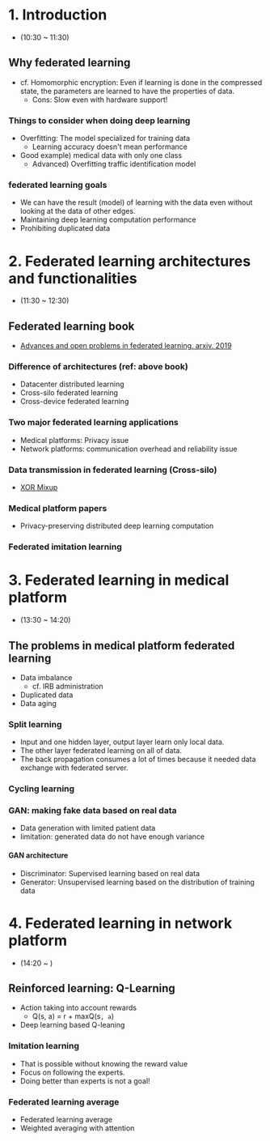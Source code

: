 # 1. Introduction
- (10:30 ~ 11:30)

## Why federated learning
- cf. Homomorphic encryption: Even if learning is done in the compressed state, the parameters are learned to have the properties of data.
  - Cons: Slow even with hardware support!

### Things to consider when doing deep learning
- Overfitting: The model specialized for training data
  - Learning accuracy doesn't mean performance
- Good example) medical data with only one class
  - Advanced) Overfitting traffic identification model

### federated learning goals
- We can have the result (model) of learning with the data even without looking at the data of other edges.
- Maintaining deep learning computation performance
- Prohibiting duplicated data


# 2. Federated learning architectures and functionalities
- (11:30 ~ 12:30)

## Federated learning book
- [Advances and open problems in federated learning. arxiv. 2019](https://arxiv.org/abs/1912.04977)

### Difference of architectures (ref: above book)
- Datacenter distributed learning
- Cross-silo federated learning
- Cross-device federated learning

### Two major federated learning applications
- Medical platforms: Privacy issue
- Network platforms: communication overhead and reliability issue

### Data transmission in federated learning (Cross-silo)
- [XOR Mixup](https://arxiv.org/abs/2006.05148)

### Medical platform papers
- Privacy-preserving distributed deep learning computation

### Federated imitation learning


# 3. Federated learning in medical platform
- (13:30 ~ 14:20)

## The problems in medical platform federated learning
- Data imbalance
  - cf. IRB administration
- Duplicated data
- Data aging

### Split learning
- Input and one hidden layer, output layer learn only local data.
- The other layer federated learning on all of data.
- The back propagation consumes a lot of times because it needed data exchange with federated server.

### Cycling learning

### GAN: making fake data based on real data
- Data generation with limited patient data
- limitation: generated data do not have enough variance

#### GAN architecture
- Discriminator: Supervised learning based on real data
- Generator: Unsupervised learning based on the distribution of training data


# 4. Federated learning in network platform
- (14:20 ~ )

## Reinforced learning: Q-Learning
- Action taking into account rewards
  - Q(s, a) = r + maxQ(s`, a`)
- Deep learning based Q-leaning

### Imitation learning
- That is possible without knowing the reward value
- Focus on following the experts.
- Doing better than experts is not a goal!

### Federated learning average
- Federated learning average
- Weighted averaging with attention
